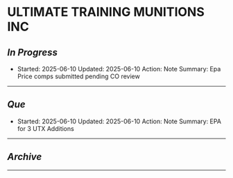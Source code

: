 # ULTIMATE TRAINING MUNITIONS INC

## *In Progress*

- Started: 2025-06-10
  Updated: 2025-06-10
  Action: Note
  Summary: Epa Price comps submitted pending CO review


--------------------

## *Que*

- Started: 2025-06-10
  Updated: 2025-06-10
  Action: Note
  Summary: EPA for 3 UTX Additions


-----------------------------------
## *Archive*

-----------------------------------
